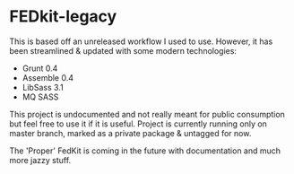 # FEDkit-legacy

This is based off an unreleased workflow I used to use. However, it has been streamlined & updated with some modern technologies:

* Grunt 0.4
* Assemble 0.4
* LibSass 3.1
* MQ SASS

This project is undocumented and not really meant for public consumption but feel free to use it if it is useful. Project is currently running only on master branch, marked as a private package & untagged for now.

The 'Proper' FedKit is coming in the future with documentation and much more jazzy stuff.
